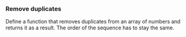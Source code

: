 ### Remove duplicates

Define a function that removes duplicates from an array of numbers and returns it as a result.
The order of the sequence has to stay the same.
